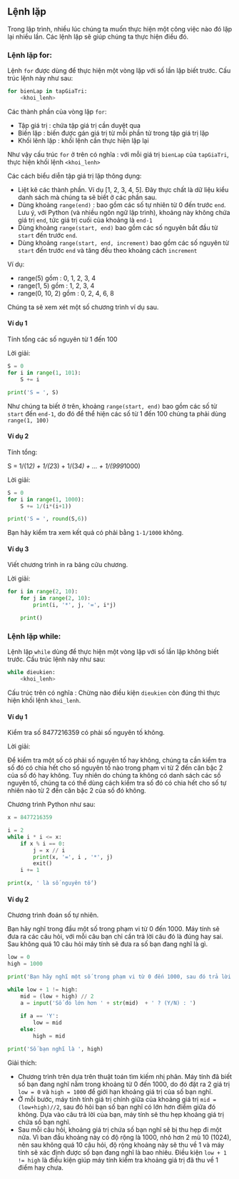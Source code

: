 ## Lệnh lặp

Trong lập trình, nhiều lúc chúng ta muốn thực hiện một công việc nào đó lặp lại nhiều lần. Các lệnh lặp sẽ giúp chúng ta thực hiện điều đó.

### Lệnh lặp for:
Lệnh ```for``` được dùng để thực hiện một vòng lặp với số lần lặp biết trước. Cấu trúc lệnh này như sau:

```python
for bienLap in tapGiaTri:
    <khoi_lenh>
```
Các thành phần của vòng lặp ```for```:
 - Tập giá trị : chứa tập giá trị cần duyệt qua
 - Biến lặp : biến được gán giá trị từ mỗi phần tử trong tập giá trị lặp
 - Khối lênh lặp : khối lệnh cần thực hiện lặp lại

Như vậy cấu trúc ```for``` ở trên có nghĩa : với mỗi giá trị ```bienLap``` của ```tapGiaTri```, thực hiện khối lệnh ```<khoi_lenh>```

Các cách biểu diễn tập giá trị lặp thông dụng:
 - Liệt kê các thành phần. Ví dụ [1, 2, 3, 4, 5]. Đây thực chất là dữ liệu kiểu danh sách mà chúng ta sẽ biết ở các phần sau.
 - Dùng khoảng ```range(end)``` : bao gồm các số tự nhiên từ 0 đến trước ```end```. Lưu ý, với Python (và nhiều ngôn ngữ lập trình), khoảng này không chứa giá trị ```end```, tức giá trị cuối của khoảng là ```end-1```
 - Dùng khoảng ```range(start, end)``` bao gồm các số nguyên bắt đầu từ ```start``` đến trước ```end```. 
 - Dùng khoảng ```range(start, end, increment)```  bao gồm các số nguyên từ ```start``` đến trước ```end``` và tăng đều theo khoảng cách ```increment```

Ví dụ:
 - range(5) gồm : 0, 1, 2, 3, 4
 - range(1, 5) gồm : 1, 2, 3, 4
 - range(0, 10, 2)  gồm : 0, 2, 4, 6, 8

Chúng ta sẽ xem xét một số chương trình ví dụ sau.

#### Ví dụ 1
Tính tổng các số nguyên từ 1 đến 100

Lời giải:

```python
S = 0
for i in range(1, 101):
    S += i

print('S = ', S)
```

Như chúng ta biết ở trên, khoảng ```range(start, end)``` bao gồm các số từ ```start``` đến ```end-1```, do đó để thể hiện các số từ 1 đến 100 chúng ta phải dùng ```range(1, 100)```

#### Ví dụ 2
Tính tổng:

S = 1/(1*2) + 1/(2*3) + 1/(3*4) + ... + 1/(999*1000)

Lời giải:

```python
S = 0
for i in range(1, 1000):
    S += 1/(i*(i+1))

print('S = ', round(S,6))
```
Bạn hãy kiểm tra xem kết quả có phải bằng ```1-1/1000``` không.

#### Ví dụ 3
Viết chương trình in ra bảng cửu chương.

Lời giải:
```python
for i in range(2, 10):
    for j in range(2, 10):
        print(i, '*', j, '=', i*j)

    print()
```

### Lệnh lặp while:
Lệnh lặp ```while``` dùng để thực hiện một vòng lặp với số lần lặp không biết trước. Cấu trúc lệnh này như sau:

```python
while dieukien:
    <khoi_lenh>
```

Cấu trúc trên có nghĩa : Chừng nào điều kiện ```dieukien``` còn đúng thì thực hiện khối lệnh ```khoi_lenh```.

#### Ví dụ 1
Kiểm tra số 8477216359 có phải số nguyên tố không.

Lời giải:

Để kiểm tra một số có phải số nguyên tố hay không, chúng ta cần kiểm tra số đó có chia hết cho số nguyên tố nào trong phạm vi từ 2 đến căn bậc 2 của số đó hay không. Tuy nhiên do chúng ta không có danh sách các số nguyên tố, chúng ta có thể dùng cách kiểm tra số đó có chia hết cho số tự nhiên nào từ 2 đến căn bậc 2 của số đó không.

Chương trình Python như sau:

```python
x = 8477216359

i = 2
while i * i <= x:
    if x % i == 0:
        j = x // i
        print(x, '=', i , '*', j)
        exit()
    i += 1

print(x, ' là số nguyên tố')
```

#### Ví dụ 2
Chương trình đoán số tự nhiên.

Bạn hãy nghĩ trong đầu một số trong phạm vi từ 0 đến 1000. Máy tính sẽ đưa ra các câu hỏi, với mỗi câu bạn chỉ cần trả lời câu đó là đúng hay sai. 
Sau không quá 10 câu hỏi máy tính sẽ đưa ra số bạn đang nghĩ là gì.

```python
low = 0
high = 1000

print('Bạn hãy nghĩ một số trong phạm vi từ 0 đến 1000, sau đó trả lời các câu hỏi sau.')

while low + 1 != high:
    mid = (low + high) // 2
    a = input('Số đó lớn hơn ' + str(mid)  + ' ? (Y/N) : ')
    
    if a == 'Y':
        low = mid
    else:
        high = mid

print('Số bạn nghĩ là ', high)
```
   
Giải thích:
- Chương trình trên dựa trên thuật toán tìm kiếm nhị phân. Máy tính đã biết số bạn đang nghĩ nằm trong khoảng từ 0 đến 1000, do đó đặt ra 2 giá trị ```low = 0``` và ```high = 1000``` để giới hạn khoảng giá trị của số bạn nghĩ. 
 - Ở mỗi bước, máy tính tính giá trị chính giữa của khoảng giá trị ```mid = (low+high)//2```, sau đó hỏi bạn số bạn nghĩ có lớn hơn điểm giữa đó không. Dựa vào câu trả lời của bạn, máy tính sẽ thu hẹp khoảng giá trị chứa số bạn nghĩ.
 - Sau mỗi câu hỏi, khoảng giá trị chứa số bạn nghĩ sẽ bị thu hẹp đi một nửa. Vì ban đầu khoảng này có độ rộng là 1000, nhỏ hơn 2 mũ 10 (1024), nên sau không quá 10 câu hỏi, độ rộng khoảng này sẽ thu về 1 và máy tính sẽ xác định được số bạn đang nghĩ là bao nhiêu. Điều kiện ```low + 1 != high``` là điều kiện giúp máy tính kiểm tra khoảng giá trị đã thu về 1 điểm hay chưa.

